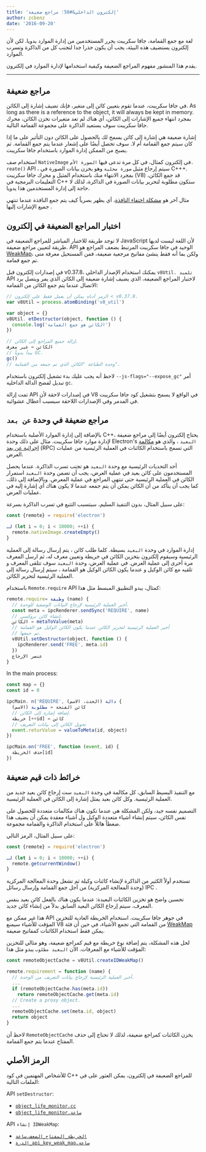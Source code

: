 ```yaml
---
title: 'إلكترون الداخلي&#58؛ مراجع ضعيفة'
author: zcbenz
date: '2016-09-20'
---
```


لغة مع جمع القمامة، جافا سكريبت يحرر المستخدمين من إدارة الموارد يدويا. لكن لأن إلكترون يستضيف هذه البيئة، يجب أن يكون حذرا جدا لتجنب كل من الذاكرة وتسرب الموارد.

يقدم هذا المنشور مفهوم المراجع الضعيفة وكيفية استخدامها لإدارة الموارد في إلكترون.

---

## مراجع ضعيفة

في جافا سكريبت، عندما تقوم بتعيين كائن إلى متغير، فإنك تضيف إشارة إلى الكائن. As long as there is a reference to the object, it will always be kept in memory. بمجرد انتهاء جميع الإشارات إلى الكائن، أي هناك لم تعد متغيرات تخزن الكائن، محرك جافا سكريبت سوف يستعيد الذاكرة على مجموعة القمامة التالية.

إشارة ضعيفة هي إشارة إلى كائن يسمح لك بالحصول على الكائن دون التأثير على ما إذا كان سيتم جمع القمامة أم لا. سوف تحصل أيضًا على إشعار عندما يتم جمع القمامة. ثم يصبح من الممكن إدارة الموارد باستخدام جافا سكريبت.

استخدام صف `NativeImage` في إلكترون كمثال، في كل مرة تدعى فيها `الصورة الأم. reate()` API ، سيتم إرجاع مثيل `صورة محلية` وهو يخزن بيانات الصورة في C+++. بمجرد الانتهاء منك باستخدام المثيل و محرك جافا سكريبت (V8) قد جمع الكائن، التعليمات البرمجية في C++ ستكون مطلوبة لتحرير بيانات الصورة في الذاكرة، لذلك لا حاجة إلى إدارة المستخدمين هذا يدويا.

مثال آخر هو [مشكلة اختفاء النافذة](https://electronjs.org/docs/faq/#my-apps-windowtray-disappeared-after-a-few-minutes)، أي يظهر بصرياً كيف يتم جمع النافذة عندما تنتهي جميع الإشارات إليها .

## اختبار المراجع الضعيفة في إلكترون

لا توجد طريقة للاختبار المباشر للمراجع الضعيفة في JavaScript لأن اللغة ليست لديها طريقة لتعيين مراجع ضعيفة. API الوحيد في جافا سكريبت المرتبط بضعف المراجع هو [WeakMap](https://developer.mozilla.org/en-US/docs/Web/JavaScript/Reference/Global_Objects/WeakMap)، ولكن بما أنه فقط ينشئ مفاتيح مرجعية ضعيفة، فمن المستحيل معرفة متى تم جمع قمامة.

في إصدارات إلكترون قبل v0.37.8، يمكنك استخدام الإصدار الداخلي `v8Util. تلميد` API لاختبار المراجع الضعيفة، الذي يضيف إشارة ضعيفة إلى الكائن الذي يمر ويتصل برد الاتصال عندما يتم جمع الكائن من القمامة:

```javascript
// الرمز أدناه يمكن أن يعمل فقط على إلكترون < v0.37.8.
var v8Util = process.atomBinding('v8_util')

var object = {}
v8Util. etDestructor(object, function () {
  console.log('الكائن هو جمع القمامة')
})

// إزالة جميع المراجع إلى الكائن.
الكائن = غير معرف
// يبدأ يدوياً GC.
gc()
// وحدة الطباعة "الكائن الذي تم جمعه من القمامة".
```

لاحظ أنه يجب عليك بدء تشغيل إلكترون باستخدام `--js-flags="--expose_gc"` أمر تبديل لفضح الدالة الداخلية `gc`.

تمت إزالة API في إصدارات لاحقة لأن V8 في الواقع لا يسمح بتشغيل كود جافا سكريبت في المدمر وفي الإصدارات اللاحقة سيسبب أعطال عشوائية.

## مراجع ضعيفة في وحدة `عن بعد`

بالإضافة إلى إدارة الموارد الأصلية باستخدام C++، يحتاج إلكترون أيضًا إلى مراجع ضعيفة لإدارة موارد جافا سكريبت. مثال على ذلك وحدة Electron's `البعيد` ، والذي هو [مكالمة إجرائية عن بعد](https://en.wikipedia.org/wiki/Remote_procedure_call) (RPC) التي تسمح باستخدام الكائنات في العملية الرئيسية من عمليات العرض.

أحد التحديات الرئيسية مع وحدة `البعيد` هو تجنب تسرب الذاكرة. عندما يحصل المستخدمون على كائن بعيد في عملية العرض، يجب أن تضمن وحدة `البعيد` استمرار الكائن في العملية الرئيسية حتى تنتهي المراجع في عملية المعرض. وبالإضافة إلى ذلك، كما يجب أن يتأكد من أن الكائن يمكن أن يتم جمعه عندما لا يكون هناك أي إشارة إليه في عمليات العرض.

على سبيل المثال، بدون التنفيذ السليم، سيتسبب التتبع في تسرب الذاكرة بسرعة:

```javascript
const {remote} = require('electron')

لـ (let i = 0; i < 10000; ++i) {
  remote.nativeImage.createEmpty()
}
```

إدارة الموارد في وحدة `البعيد` بسيطة. كلما طلب كائن ، يتم إرسال رسالة إلى العملية الرئيسية وسيقوم إلكترون بتخزين الكائن في خريطة وتعيين معرف له، ثم ارسل المعرف مرة أخرى إلى عملية العرض. في عملية العرض، وحدة `البعيد` سوف تتلقى المعرف و تلقيه مع كائن الوكيل و عندما يكون الكائن الوكيل هو القمامة ، سيتم إرسال رسالة إلى العملية الرئيسية لتحرير الكائن.

باستخدام `Remote.require` API كمثال، يبدو التطبيق المبسط مثل هذا:

```javascript
remote.require= وظيفة (name) {
  // أخبر العملية الرئيسية لإرجاع البيانات الوصفية للوحدة.
  const meta = ipcRenderer.sendSync('REQUIRE', name)
  // إنشاء كائن بروكسي.
  الكائن = metaToValue(meta)
  // أخبر العملية الرئيسية لتحرير الكائن عندما يكون الكائن الوكيل هو القمامة
  // تم جمعها.
  v8Util.setDestructor(object, function () {
    ipcRenderer.send('FREE', meta.id)
  })
  عنصر الإرجاع
}
```

In the main process:

```javascript
const map = {}
const id = 0

ipcMain. n('REQUIRE', دالة (الحدث، الاسم) {
  كائن الفتحة = مطلوبة (الاسم)
  // إضافة إشارة إلى الكائن.
  خريطة [++id] = كائن
  // تحويل الكائن إلى بيانات التعريف
  event.returValue = valueToMeta(id, object)
})

ipcMain.on('FREE', function (event, id) {
  حذف الخريطة[id]
})
```

## خرائط ذات قيم ضعيفة

مع التنفيذ البسيط السابق، كل مكالمة في وحدة `البعيد` ست إرجاع كائن بعيد جديد من العملية الرئيسية. وكل كائن بعيد يمثل إشارة إلى الكائن في العملية الرئيسية.

التصميم نفسه جيد، ولكن المشكلة هي عندما تكون هناك مكالمات متعددة للحصول على نفس الكائن، سيتم إنشاء أشياء متعددة الوكيل ول أشياء معقدة يمكن أن يضيف هذا ضغطاً هائلاً على استخدام الذاكرة والقمامة مجموعة.

على سبيل المثال، الرمز التالي:

```javascript
const {remote} = require('electron')

لـ (let i = 0; i < 10000; ++i) {
  remote.getcurrentWindow()
}
```

تستخدم أولاً الكثير من الذاكرة لإنشاء كائنات وكيلة ثم تشغل وحدة المعالجة المركزية (وحدة المعالجة المركزية) من أجل جمع القمامة وإرسال رسائل IPC .

تحسين واضح هو تخزين الكائنات البعيدة: عندما يكون هناك بالفعل كائن بعيد بنفس المعرف، سيتم إرجاع الكائن البعيد السابق بدلاً من إنشاء كائن جديد.

هذا غير ممكن مع API في جوهر جافا سكريبت. استخدام الخريطة العادية للتخزين المؤقت للأشياء سيمنع V8 من القمامة التي تجمع الأشياء، في حين أن فئة [WeakMap](https://developer.mozilla.org/en-US/docs/Web/JavaScript/Reference/Global_Objects/WeakMap) يمكن فقط استخدام الكائنات كمفاتيح ضعيفة.

لحل هذه المشكلة، يتم إضافة نوع خريطة مع قيم كمراجع ضعيفة، وهو مثالي للتخزين المؤقت للأشياء مع المعرفات. الآن `البعيد مطلوب` يبدو مثل هذا:

```javascript
const remoteObjectCache = v8Util.createIDWeakMap()

remote.requirement = function (name) {
  // أخبر العملية الرئيسية لإرجاع بيانات التعريف من الوحدة.
  ...
  if (remoteObjectCache.has(meta.id))
    return remoteObjectCache.get(meta.id)
  // Create a proxy object.
  ...
  remoteObjectCache.set(meta.id, object)
  return object
}
```

لاحظ أن `RemoteObjectCache` يخزن الكائنات كمراجع ضعيفة، لذلك لا تحتاج إلى حذف المفتاح عندما يتم جمع القمامة.

## الرمز الأصلي

للأشخاص المهتمين في كود C++ للمراجع الضعيفة في إلكترون، يمكن العثور على في الملفات التالية:

API `setDestructor`:

* [`object_life_monitor.cc`](https://github.com/electron/electron/blob/v1.3.4/atom/common/api/object_life_monitor.cc)
* [`object_life_monitor.ساعة`](https://github.com/electron/electron/blob/v1.3.4/atom/common/api/object_life_monitor.h)

API `إنشاء IDWeakMap`:

* [`الخريطة_المفتاح_الضعف.ساعة`](https://github.com/electron/electron/blob/v1.3.4/atom/common/key_weak_map.h)
* [`الذرة_api_key_weak_map.ساعة`](https://github.com/electron/electron/blob/v1.3.4/atom/common/api/atom_api_key_weak_map.h)

